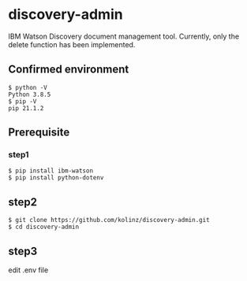 # discovery-admin
IBM Watson Discovery document management tool. Currently, only the delete function has been implemented.

## Confirmed environment
```
$ python -V
Python 3.8.5
$ pip -V
pip 21.1.2
```
## Prerequisite
### step1
```
$ pip install ibm-watson
$ pip install python-dotenv
```
## step2
```
$ git clone https://github.com/kolinz/discovery-admin.git
$ cd discovery-admin
```
## step3
edit .env file

